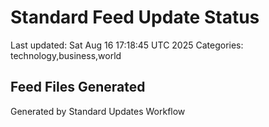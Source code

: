 # Standard Feed Update Status
Last updated: Sat Aug 16 17:18:45 UTC 2025
Categories: technology,business,world

## Feed Files Generated

Generated by Standard Updates Workflow
